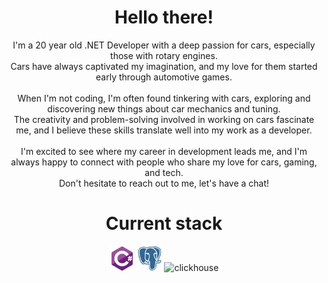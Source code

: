 <h1 align="center">
Hello there!
</h1>

<p align="center">
I'm a 20 year old .NET Developer with a deep passion for cars, especially those with rotary engines.
<br>
Cars have always captivated my imagination, and my love for them started early through automotive games.
<br> <br>
When I'm not coding, I'm often found tinkering with cars, exploring and discovering new things about car mechanics and tuning.
<br>
The creativity and problem-solving involved in working on cars fascinate me, and I believe these skills translate well into my work as a developer.
<br> <br>
I'm excited to see where my career in development leads me, and I'm always happy to connect with people who share my love for cars, gaming, and tech.
<br>
Don't hesitate to reach out to me, let's have a chat!
</p>

<h1 align="center">
Current stack
</h1>
<p align="center">
<img src="https://raw.githubusercontent.com/devicons/devicon/master/icons/csharp/csharp-original.svg" alt="csharp" width="40" height="40"/>
<img src="https://raw.githubusercontent.com/devicons/devicon/master/icons/postgresql/postgresql-plain.svg" alt="postgresql" width="40" height="40"/>
<img src="https://avatars.githubusercontent.com/u/54801242" alt="clickhouse" width="40" height="40"/>
</p>

<!-- **dimitri-dev/dimitri-dev** is a ✨ _special_ ✨ repository because its `README.md` (this file) appears on that GitHub profile. -->
